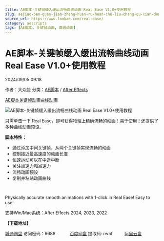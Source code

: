 ```yaml
---
title: AE脚本-关键帧缓入缓出流畅曲线动画 Real Ease V1.0+使用教程
slug: aejiao-ben-guan-jian-zheng-huan-ru-huan-chu-liu-chang-qu-xian-dong-hua-real-ease-v1-0-shi-yong-jiao-cheng
source_url: https://www.lookae.com/real-ease/
category: aescripts
tags: [AE脚本, 关键帧动画, 曲线动画]
---
```

# AE脚本-关键帧缓入缓出流畅曲线动画 Real Ease V1.0+使用教程

2024/09/05 09:18

作者：大众脸
分类：[AE脚本](https://www.lookae.com/after-effects/aescripts/) / [After Effects](https://www.lookae.com/after-effects/)

[AE脚本](https://www.lookae.com/tag/ae%e8%84%9a%e6%9c%ac/)[关键帧动画](https://www.lookae.com/tag/%e5%85%b3%e9%94%ae%e5%b8%a7%e5%8a%a8%e7%94%bb/)[曲线动画](https://www.lookae.com/tag/%e6%9b%b2%e7%ba%bf%e5%8a%a8%e7%94%bb/)

![AE脚本-关键帧缓入缓出流畅曲线动画 Real Ease V1.0+使用教程](https://www.lookae.com/wp-content/uploads/2024/09/Real-Ease.jpg "AE脚本-关键帧缓入缓出流畅曲线动画 Real Ease V1.0+使用教程-LookAE.com")

只需单击一下 Real Ease，即可获得物理上精确流畅的动画！易于使用！还提供了多种曲线动画预设。

**脚本特性：**

* 通过添加中间关键帧，从两个关键帧实现流畅的动画
* 控制接近最高速度的动画长度
* 恒速运动可以在中途中断
* 关注加速力和减速力
* 流畅动画预设
* 复制并粘贴动画曲线

[﻿﻿﻿](http://cloud.video.taobao.com/play/u/null/p/1/e/6/t/1/480374327785.mp4)

Physically accurate smooth animations with 1-click in Real Ease! Easy to use!

支持Win/Mac系统：After Effects 2024, 2023, 2022

**【下载地址】**

[城通网盘](https://url70.ctfile.com/f/2827370-1353253223-73c098?p=4431) 访问密码：6688            [百度网盘](https://pan.baidu.com/s/16UB7E72jz_6_0wyPlgRCqQ?pwd=rw5f) 提取码: rw5f          [阿里云盘](https://www.alipan.com/s/3gmLJxeSJPR)
